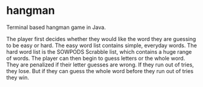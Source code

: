 # hangman
Terminal based hangman game in Java.


The player first decides whether they would like the word they are guessing to be easy or hard.
The easy word list contains simple, everyday words. The hard word list is the SOWPODS Scrabble list, which contains a huge range of words. 
The player can then begin to guess letters or the whole word. They are penalized if their letter guesses are wrong.
If they run out of tries, they lose. But if they can guess the whole word before they run out of tries they win.
